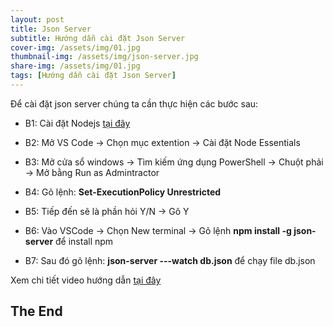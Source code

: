 ```yaml
---
layout: post
title: Json Server
subtitle: Hướng dẫn cài đặt Json Server
cover-img: /assets/img/01.jpg
thumbnail-img: /assets/img/json-server.jpg
share-img: /assets/img/01.jpg
tags: [Hướng dẫn cài đặt Json Server]
---
```


Để cài đặt json server chúng ta cần thực hiện các bước sau:

* B1: Cài đặt Nodejs [tại đây](https://nodejs.org/en/)

* B2: Mở VS Code -> Chọn mục extention -> Cài đặt Node Essentials

* B3: Mở cửa sổ windows -> Tìm kiếm ứng dụng PowerShell -> Chuột phải -> Mở bằng Run as Admintractor

* B4: Gõ lệnh: **Set-ExecutionPolicy Unrestricted**

* B5: Tiếp đến sẽ là phần hỏi Y/N -> Gõ Y

* B6: Vào VSCode -> Chọn New terminal -> Gõ lệnh **npm install -g json-server** để install npm

* B7: Sau đó gõ lệnh: **json-server ---watch db.json** để chạy file db.json

Xem chi tiết video hướng dẫn [tại đây](https://www.youtube.com/watch?v=Vrc6iNn609o&t=23s)

## The End
